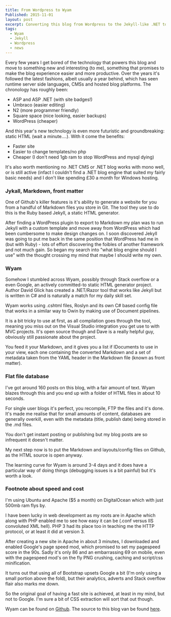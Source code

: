```yaml
---
title: From Wordpress to Wyam  
Published: 2015-11-01
layout: post
excerpt: Converting this blog from Wordpress to the Jekyll-like .NET tool, Wyam.
tags:
  - Wyam
  - Jekyll
  - Wordpress
  - news
---
```

Every few years I get bored of the technology that powers this blog and move to something new and interesting (to me), something that promises to make the blog experience easier and more productive. Over the years it's followed the latest fashions, albeit usually a year behind, which has seen runtime server side languages, CMSs and hosted blog platforms. The chronology has roughly been:

- ASP and ASP .NET (with site badges!)
- Umbraco (easier editing)
- N2 (more programmer friendly)
- Square space (nice looking, easier backups)
- WordPress (cheaper)

And this year's new technology is even more futuristic and groundbreaking: static HTML (wait a minute....). With it come the benefits:

- Faster site
- Easier to change templates/no php
- Cheaper (I don't need 1gb ram to stop WordPress and mysql dying)

It's also worth mentioning no .NET CMS or .NET blog works with mono well, or is still active (infact I couldn't find a .NET blog engine that suited my fairly basic needs) and I don't like spending £30 a month for Windows hosting.

### Jykall, Markdown, front matter   
One of Github's killer features is it's ability to generate a website for you from a handful of Markdown files you store in Git. The tool they use to do this is the Ruby based Jekyll, a static HTML generator. 

After finding a WordPress plugin to export to Markdown my plan was to run Jekyll with a custom template and move away from WordPress which had been cumbersome to make design changes on. I soon discovered Jekyll was going to put me back in the same position that WordPress had me in (but with Ruby) - lots of effort discovering the foibles of another framework and not much gain. So began my search into "what blog engine should I use" with the thought crossing my mind that maybe I should write my own.

### Wyam  
Somehow I stumbled across Wyam, possibly through Stack overflow or a even Google, an actively committed-to static HTML generator project. Author David Glick has created a .NET/Razor tool that works like Jekyll but is written in C# and is naturally a match for my daily skill set.

Wyam works using .cshtml files, Roslyn and its own C# based config file that works in a similar way to Owin by making use of Document pipelines.

It is a bit tricky to use at first, as all compilation goes through the tool, meaning you miss out on the Visual Studio integration you get use to with MVC projects. It's open source though and Dave is a really helpful guy, obviously still passionate about the project.

You feed it your Markdown, and it gives you a list if IDocuments to use in your view, each one containing the converted Markdown and a set of metadata taken from the YAML header in the Markdown file (known as front matter).

### Flat file database   
I've got around 160 posts on this blog, with a fair amount of text. Wyam blazes through this and you end up with a folder of HTML files in about 10 seconds.

For single user blogs it's perfect, you recompile, FTP the files and it's done. It's made me realise that for small amounts of content, databases are generally overkill, even with the metadata (title, publish date) being stored in the .md files.

You don't get instant posting or publishing but my blog posts are so infrequent it doesn't matter.

My next step now is to put the Markdown and layouts/config files on Github, as the HTML source is open anyway.

The learning curve for Wyam is around 3-4 days and it does have a particular way of doing things (debugging issues is a bit painful) but it's worth a look.

### Footnote about speed and cost  
I'm using Ubuntu and Apache ($5 a month) on DigitalOcean which with just 500mb ram flys by.

I have been lucky in web development as my roots are in Apache which along with PHP enabled me to see how easy it can be (.conf versus IIS convoluted XML hell). PHP 3 had its place too in teaching me the HTTP protocol, or at least it did at version 3.

After creating a new site in Apache in about 3 minutes,  I downloaded and enabled Google's page speed mod, which promised to set my pagespeed score in the 90s. Sadly it's only 86 and an embarrassing 69 on mobile, even with the pagespeed mod's on the fly PNG crushing, caching and script/css minification.

It turns out that using all of Bootstrap upsets Google a bit (I'm only using a small portion above the fold), but their analytics, adverts and Stack overflow flair also marks me down.

So the original goal of having a fast site is achieved, at least in my mind, but not to Google. I'm sure a bit of CSS extraction will sort that out though.

Wyam can be found on [Github](https://github.com/Wyamio/Wyam). The source to this blog van be found [here](https://github.com/yetanotherchris/AnotherChris-Wyam).